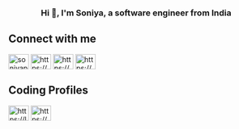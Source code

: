 
<h3 align="center">Hi 👋, I'm Soniya, a software engineer from India</h3>

## Connect with me 
<a href="https://twitter.com/soniyadotprasad" target="blank"><img align="center" src="https://raw.githubusercontent.com/rahuldkjain/github-profile-readme-generator/master/src/images/icons/Social/twitter.svg" alt="soniyaprasad77" height="30" width="40" /></a>
<a href="https://www.linkedin.com/in/soniyaprasad77" target="blank"><img align="center" src="https://raw.githubusercontent.com/rahuldkjain/github-profile-readme-generator/master/src/images/icons/Social/linked-in-alt.svg" alt="https://www.linkedin.com/in/soniyaprasad77" height="30" width="40" /></a>
<a href="https://www.youtube.com/@soniyaprasad77" target="blank"><img align="center" src="https://raw.githubusercontent.com/rahuldkjain/github-profile-readme-generator/master/src/images/icons/Social/youtube.svg" alt="https://www.youtube.com/@soniyaprasad77" height="30" width="40" /></a>
<a href="https://hashnode.com/@soniyaprasad" target="blank"><img align="center" src="https://raw.githubusercontent.com/rahuldkjain/github-profile-readme-generator/master/src/images/icons/Social/hashnode.svg" alt="https://hashnode.com/@soniyaprasad" height="30" width="40" /></a>


## Coding Profiles 
<a href="https://leetcode.com/u/soniyaprasad77/" target="blank"><img align="center" src="https://raw.githubusercontent.com/rahuldkjain/github-profile-readme-generator/master/src/images/icons/Social/leet-code.svg" alt="https://leetcode.com/u/soniyaprasad77/" height="30" width="40" /></a>
<a href="https://stackoverflow.com/users/17251755/soniya-prasad" target="blank"><img align="center" src="https://raw.githubusercontent.com/rahuldkjain/github-profile-readme-generator/master/src/images/icons/Social/stack-overflow.svg" alt="https://stackoverflow.com/users/17251755/soniya-prasad" height="30" width="40" /></a>




